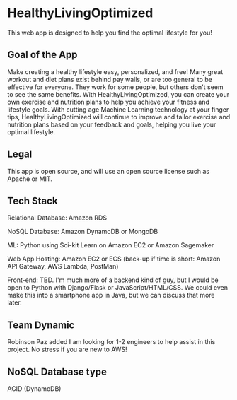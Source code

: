 # HealthyLivingOptimized
This web app is designed to help you find the optimal lifestyle for you! 

## Goal of the App
Make creating a healthy lifestyle easy, personalized, and free! Many great workout and diet plans exist behind pay walls, or are too general to be effective for everyone.  They work for some people, but others don't seem to see the same benefits. With HealthyLivingOptimized, you can create your own exercise and nutrition plans to help you achieve your fitness and lifestyle goals. With cutting age Machine Learning technology at your finger tips, HealthyLivingOptimized will continue to improve and tailor exercise and nutrition plans based on your feedback and goals, helping you live your optimal lifestyle.

## Legal
This app is open source, and will use an open source license such as Apache or MIT.

## Tech Stack
Relational Database: Amazon RDS

NoSQL Database: Amazon DynamoDB or MongoDB

ML: Python using Sci-kit Learn on Amazon EC2 or Amazon Sagemaker

Web App Hosting: Amazon EC2 or ECS (back-up if time is short: Amazon API Gateway, AWS Lambda, PostMan)

Front-end: TBD. I'm much more of a backend kind of guy, but I would be open to Python with Django/Flask or JavaScript/HTML/CSS. We could even make this into a smartphone app in Java, but we can discuss that more later.

## Team Dynamic
Robinson Paz added
I am looking for 1-2 engineers to help assist in this project.  No stress if you are new to AWS!

## NoSQL Database type
ACID (DynamoDB)
